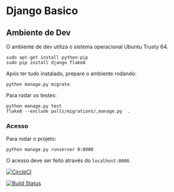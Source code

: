 # Django Basico

## Ambiente de Dev

O ambiente de dev utiliza o sistema operacional Ubuntu Trusty 64.

```
sudo apt-get install python-pip
sudo pip install django flake8
```

Após ter tudo instalado, prepare o ambiente rodando:

```
python manage.py migrate
```

Para rodar os testes:

```
python manage.py test
flake8 --exclude polls/migrations/,manage.py  .
```

### Acesso

Para rodar o projeto:

```
python manage.py runserver 0:8000
```

O acesso deve ser feito através do `localhost:8000`.

[![CircleCI](https://circleci.com/gh/leticiadesouza/GCS01/tree/master.svg?style=shield&circle-token=:circle-token)](https://circleci.com/gh/leticiadesouza/GCS01/tree/master)

[![Build Status](https://travis-ci.org/leticiadesouza/GCS01.svg?branch=master)](https://travis-ci.org/leticiadesouza/GCS01)
